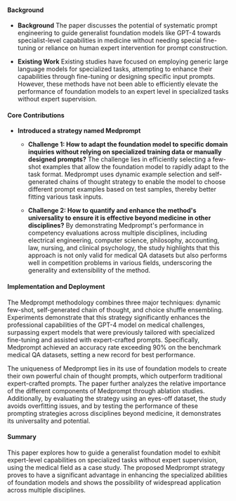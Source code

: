 #### Background
- **Background**
The paper discusses the potential of systematic prompt engineering to guide generalist foundation models like GPT-4 towards specialist-level capabilities in medicine without needing special fine-tuning or reliance on human expert intervention for prompt construction.

- **Existing Work**
Existing studies have focused on employing generic large language models for specialized tasks, attempting to enhance their capabilities through fine-tuning or designing specific input prompts. However, these methods have not been able to efficiently elevate the performance of foundation models to an expert level in specialized tasks without expert supervision.

#### Core Contributions
- **Introduced a strategy named Medprompt**
    - **Challenge 1: How to adapt the foundation model to specific domain inquiries without relying on specialized training data or manually designed prompts?**
        The challenge lies in efficiently selecting a few-shot examples that allow the foundation model to rapidly adapt to the task format. Medprompt uses dynamic example selection and self-generated chains of thought strategy to enable the model to choose different prompt examples based on test samples, thereby better fitting various task inputs.

    - **Challenge 2: How to quantify and enhance the method's universality to ensure it is effective beyond medicine in other disciplines?**
        By demonstrating Medprompt's performance in competency evaluations across multiple disciplines, including electrical engineering, computer science, philosophy, accounting, law, nursing, and clinical psychology, the study highlights that this approach is not only valid for medical QA datasets but also performs well in competition problems in various fields, underscoring the generality and extensibility of the method.

#### Implementation and Deployment
The Medprompt methodology combines three major techniques: dynamic few-shot, self-generated chain of thought, and choice shuffle ensembling. Experiments demonstrate that this strategy significantly enhances the professional capabilities of the GPT-4 model on medical challenges, surpassing expert models that were previously tailored with specialized fine-tuning and assisted with expert-crafted prompts. Specifically, Medprompt achieved an accuracy rate exceeding 90% on the benchmark medical QA datasets, setting a new record for best performance.

The uniqueness of Medprompt lies in its use of foundation models to create their own powerful chain of thought prompts, which outperform traditional expert-crafted prompts. The paper further analyzes the relative importance of the different components of Medprompt through ablation studies. Additionally, by evaluating the strategy using an eyes-off dataset, the study avoids overfitting issues, and by testing the performance of these prompting strategies across disciplines beyond medicine, it demonstrates its universality and potential.

#### Summary
This paper explores how to guide a generalist foundation model to exhibit expert-level capabilities on specialized tasks without expert supervision, using the medical field as a case study. The proposed Medprompt strategy proves to have a significant advantage in enhancing the specialized abilities of foundation models and shows the possibility of widespread application across multiple disciplines.
